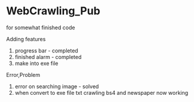 # WebCrawling_Pub
for somewhat finished code

Adding features
 1. progress bar - completed
 2. finished alarm - completed
 3. make into exe file

Error,Problem
 1. error on searching image - solved
 2. when convert to exe file txt crawling bs4 and newspaper now working
